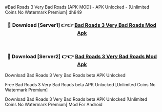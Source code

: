 #Bad Roads 3 Very Bad Roads [APK-MOD] - APK Unlocked - [Unlimited Coins No Watermark Premium] dh849



<div align="center">

<h3>🔴 Download [Server1] 👉👉 <a href="https://momento.my/?title=Bad_Roads_3_Very_Bad_Roads">Bad Roads 3 Very Bad Roads Mod Apk</a></h3><br>

<h3>🔴 Download [Server2] 👉👉 <a href="https://momento.my/?title=Bad_Roads_3_Very_Bad_Roads">Bad Roads 3 Very Bad Roads Mod Apk</a></h3>
</div>



Download Bad Roads 3 Very Bad Roads beta APK Unlocked

Free Bad Roads 3 Very Bad Roads beta APK Unlocked [Unlimited Coins No Watermark Premium]

Download Bad Roads 3 Very Bad Roads beta APK Unlocked [Unlimited Coins No Watermark Premium] Mod For Android
